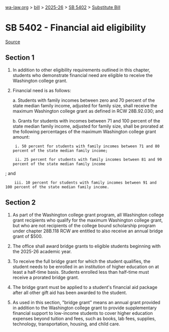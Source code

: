 [wa-law.org](/) > [bill](/bill/) > [2025-26](/bill/2025-26/) > [SB 5402](/bill/2025-26/sb/5402/) > [Substitute Bill](/bill/2025-26/sb/5402/S/)

# SB 5402 - Financial aid eligibility

[Source](http://lawfilesext.leg.wa.gov/biennium/2025-26/Pdf/Bills/Senate%20Bills/5402-S.pdf)

## Section 1
1. In addition to other eligibility requirements outlined in this chapter, students who demonstrate financial need are eligible to receive the Washington college grant.

2. Financial need is as follows:

    a. Students with family incomes between zero and 70 percent of the state median family income, adjusted for family size, shall receive the maximum Washington college grant as defined in RCW 28B.92.030; and

    b. Grants for students with incomes between 71 and 100 percent of the state median family income, adjusted for family size, shall be prorated at the following percentages of the maximum Washington college grant amount:

        i. 50 percent for students with family incomes between 71 and 80 percent of the state median family income;

        ii. 25 percent for students with family incomes between 81 and 90 percent of the state median family income

; and

        iii. 10 percent for students with family incomes between 91 and 100 percent of the state median family income.

## Section 2
1. As part of the Washington college grant program, all Washington college grant recipients who qualify for the maximum Washington college grant, but who are not recipients of the college bound scholarship program under chapter 28B.118 RCW are entitled to also receive an annual bridge grant of $500.

2. The office shall award bridge grants to eligible students beginning with the 2025-26 academic year.

3. To receive the full bridge grant for which the student qualifies, the student needs to be enrolled in an institution of higher education on at least a half-time basis. Students enrolled less than half-time must receive a prorated bridge grant.

4. The bridge grant must be applied to a student's financial aid package after all other gift aid has been awarded to the student.

5. As used in this section, "bridge grant" means an annual grant provided in addition to the Washington college grant to provide supplementary financial support to low-income students to cover higher education expenses beyond tuition and fees, such as books, lab fees, supplies, technology, transportation, housing, and child care.
